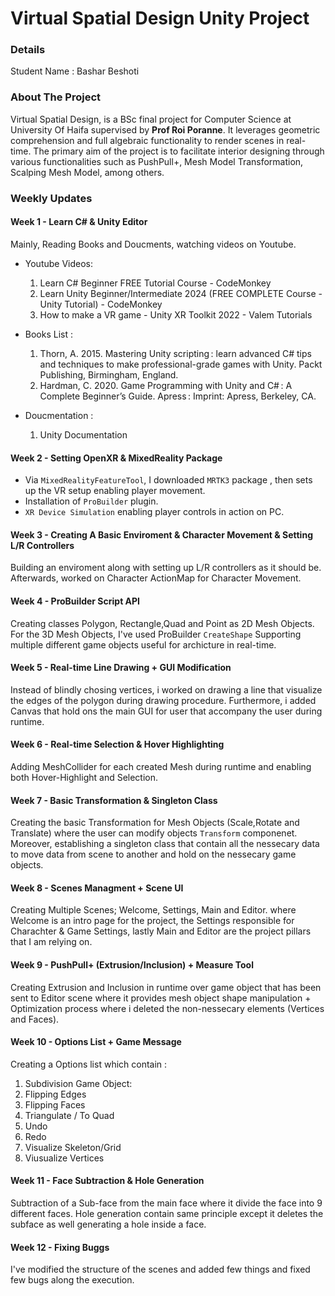 # Virtual Spatial Design Unity Project

### Details
Student Name : Bashar Beshoti



### About The Project
Virtual Spatial Design, is a BSc final project for Computer Science at University Of Haifa supervised by **Prof Roi Poranne**. It leverages geometric comprehension and full algebraic functionality to render scenes in real-time. The primary aim of the project is to facilitate interior designing through various functionalities such as PushPull+, Mesh Model Transformation, Scalping Mesh Model, among others.


### Weekly Updates
#### Week 1 - Learn C# & Unity Editor
Mainly, Reading Books and Doucments, watching videos on Youtube. 

- Youtube Videos:
    1. Learn C# Beginner FREE Tutorial Course - CodeMonkey
    2. Learn Unity Beginner/Intermediate 2024 (FREE COMPLETE Course - Unity Tutorial) - CodeMonkey
    3. How to make a VR game - Unity XR Toolkit 2022 - Valem Tutorials

- Books List : 
    1. Thorn, A. 2015. Mastering Unity scripting : learn advanced C# tips and techniques to make professional-grade games with Unity. Packt Publishing, Birmingham, England.
    2. Hardman, C. 2020. Game Programming with Unity and C# : A Complete Beginner’s Guide. Apress : Imprint: Apress, Berkeley, CA.

- Doucmentation : 
    1. Unity Documentation



#### Week 2 - Setting OpenXR & MixedReality Package

- Via `MixedRealityFeatureTool`, I downloaded `MRTK3` package , then sets up the VR setup enabling player movement.
- Installation of `ProBuilder` plugin. 
- `XR Device Simulation` enabling player controls in action on PC.



#### Week 3 - Creating A Basic Enviroment & Character Movement & Setting L/R Controllers
Building an enviroment along with setting up L/R controllers as it should be. Afterwards, worked on Character ActionMap for Character Movement.


#### Week 4 - ProBuilder Script API 
Creating classes Polygon, Rectangle,Quad and Point as 2D Mesh Objects. For the 3D Mesh Objects, I've used ProBuilder `CreateShape` Supporting multiple different game objects useful for archicture in real-time.



#### Week 5 - Real-time Line Drawing + GUI Modification
Instead of blindly chosing vertices, i worked on drawing a line that visualize the edges of the polygon during drawing procedure. Furthermore, i added Canvas that hold ons the main GUI for user that accompany the user during runtime.




#### Week 6 - Real-time Selection & Hover Highlighting
Adding MeshCollider for each created Mesh during runtime and enabling both Hover-Highlight and Selection.



#### Week 7 - Basic Transformation & Singleton Class
Creating the basic Transformation for Mesh Objects (Scale,Rotate and Translate) where the user can modify objects `Transform` componenet. Moreover, establishing a singleton class that contain all the nessecary data to move data from scene to another and hold on the nessecary game objects.




#### Week 8 - Scenes Managment + Scene UI
Creating Multiple Scenes; Welcome, Settings, Main and Editor. where Welcome is an intro page for the project, the Settings responsible for Charachter & Game Settings, lastly Main and Editor are the project pillars that I am relying on. 



#### Week 9 - PushPull+ (Extrusion/Inclusion) + Measure Tool
Creating Extrusion and Inclusion in runtime over game object that has been sent to Editor scene where it provides mesh object shape manipulation + Optimization process where i deleted the non-nessecary elements (Vertices and Faces).



#### Week 10 - Options List + Game Message
Creating a Options list which contain :
1. Subdivision Game Object: 
2. Flipping Edges
3. Flipping Faces
4. Triangulate / To Quad
5. Undo
6. Redo
7. Visualize Skeleton/Grid
8. Viusualize Vertices


#### Week 11 - Face Subtraction & Hole Generation
Subtraction of a Sub-face from the main face where it divide the face into 9 different faces. Hole generation contain same principle except it deletes the subface as well generating a hole inside a face.


#### Week 12 - Fixing Buggs
I've modified the structure of the scenes and added few things and fixed few bugs along the execution.









